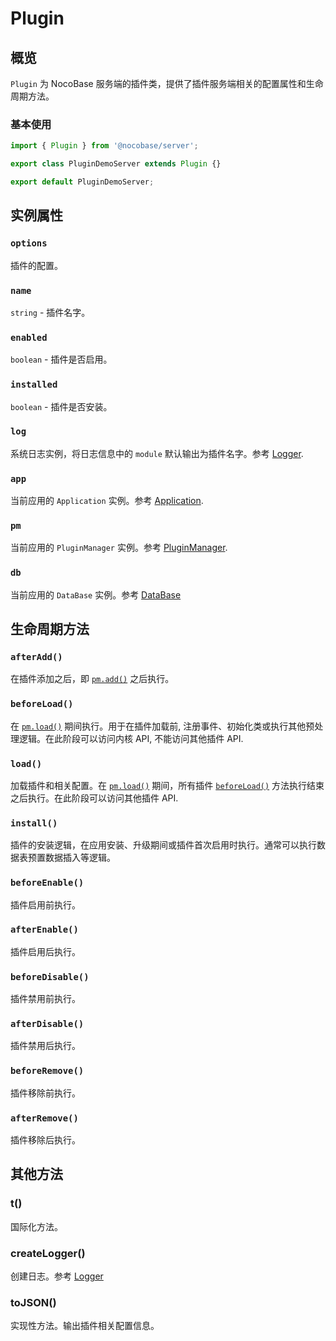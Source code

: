 # Plugin

## 概览

`Plugin` 为 NocoBase 服务端的插件类，提供了插件服务端相关的配置属性和生命周期方法。

### 基本使用

```ts
import { Plugin } from '@nocobase/server';

export class PluginDemoServer extends Plugin {}

export default PluginDemoServer;
```

## 实例属性

### `options`

插件的配置。

### `name`

`string` - 插件名字。

### `enabled`

`boolean` - 插件是否启用。

### `installed`

`boolean` - 插件是否安装。

### `log`

系统日志实例，将日志信息中的 `module` 默认输出为插件名字。参考 [Logger](../logger.md).

### `app`

当前应用的 `Application` 实例。参考 [Application](./application.md).

### `pm`

当前应用的 `PluginManager` 实例。参考 [PluginManager](./plugin-manager.md).

### `db`

当前应用的 `DataBase` 实例。参考 [DataBase](../database/index.md)

## 生命周期方法

### `afterAdd()`

在插件添加之后，即 [`pm.add()`](./plugin-manager.md#add) 之后执行。

### `beforeLoad()`

在 [`pm.load()`](./plugin-manager.md#load) 期间执行。用于在插件加载前, 注册事件、初始化类或执行其他预处理逻辑。在此阶段可以访问内核 API, 不能访问其他插件 API.

### `load()`

加载插件和相关配置。在 [`pm.load()`](./plugin-manager.md#load) 期间，所有插件 [`beforeLoad()`](#beforeload) 方法执行结束之后执行。在此阶段可以访问其他插件 API.

### `install()`

插件的安装逻辑，在应用安装、升级期间或插件首次启用时执行。通常可以执行数据表预置数据插入等逻辑。

### `beforeEnable()`

插件启用前执行。

### `afterEnable()`

插件启用后执行。

### `beforeDisable()`

插件禁用前执行。

### `afterDisable()`

插件禁用后执行。

### `beforeRemove()`

插件移除前执行。

### `afterRemove()`

插件移除后执行。

## 其他方法

### t()

国际化方法。

### createLogger()

创建日志。参考 [Logger](../logger.md)

### toJSON()

实现性方法。输出插件相关配置信息。
